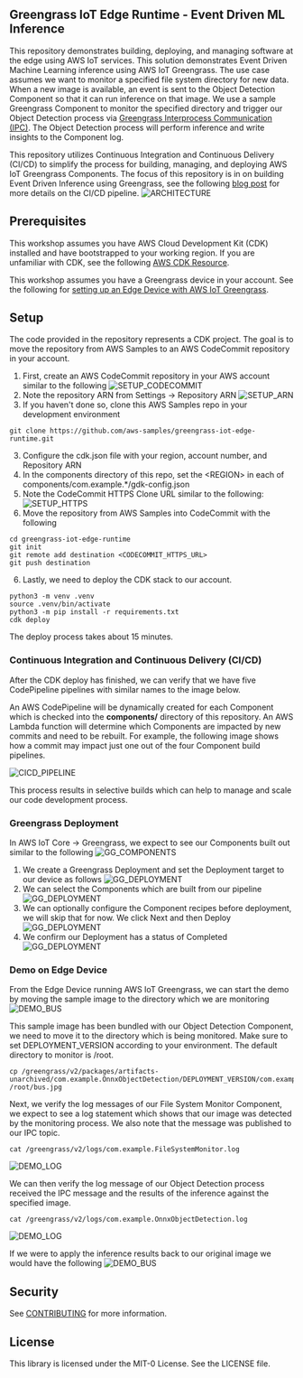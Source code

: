 ## Greengrass IoT Edge Runtime - Event Driven ML Inference

This repository demonstrates building, deploying, and managing software at the edge using AWS IoT services. This solution demonstrates Event Driven Machine Learning inference using AWS IoT Greengrass. The use case assumes we want to monitor a specified file system directory for new data. When a new image is available, an event is sent to the Object Detection Component so that it can run inference on that image. We use a sample Greengrass Component to monitor the specified directory and trigger our Object Detection process via [Greengrass Interprocess Communication (IPC)](https://docs.aws.amazon.com/greengrass/v2/developerguide/interprocess-communication.html). The Object Detection process will perform inference and write insights to the Component log.

This repository utilizes Continuous Integration and Continuous Delivery (CI/CD) to simplify the process for building, managing, and deploying AWS IoT Greengrass Components. The focus of this repository is in on building Event Driven Inference using Greengrass, see the following [blog post](https://aws.amazon.com/blogs/iot/trigger-aws-iot-greengrass-component-deployments-from-aws-codecommit/) for more details on the CI/CD pipeline.
![ARCHITECTURE](workshop_images/ARCHITECTURE.png)

## Prerequisites

This workshop assumes you have AWS Cloud Development Kit (CDK) installed and have bootstrapped to your working region. If you are unfamiliar with CDK, see the following [AWS CDK Resource](https://docs.aws.amazon.com/cdk/v2/guide/getting_started.html).

This workshop assumes you have a Greengrass device in your account. See the following for [setting up an Edge Device with AWS IoT Greengrass](https://docs.aws.amazon.com/greengrass/v2/developerguide/setting-up.html).

## Setup

The code provided in the repository represents a CDK project. The goal is to move the repository from AWS Samples to an AWS CodeCommit repository in your account.

1. First, create an AWS CodeCommit repository in your AWS account similar to the following
   ![SETUP_CODECOMMIT](workshop_images/SETUP_CODECOMMIT.png)
2. Note the repository ARN from Settings -> Repository ARN
   ![SETUP_ARN](workshop_images/SETUP_ARN.png)
3. If you haven't done so, clone this AWS Samples repo in your development environment

```
git clone https://github.com/aws-samples/greengrass-iot-edge-runtime.git
```

3. Configure the cdk.json file with your region, account number, and Repository ARN
4. In the components directory of this repo, set the &lt;REGION&gt; in each of components/com.example.\*/gdk-config.json
5. Note the CodeCommit HTTPS Clone URL similar to the following:
   ![SETUP_HTTPS](workshop_images/SETUP_HTTPS_REPO.png)
6. Move the repository from AWS Samples into CodeCommit with the following

```
cd greengrass-iot-edge-runtime
git init
git remote add destination <CODECOMMIT_HTTPS_URL>
git push destination
```

6. Lastly, we need to deploy the CDK stack to our account.

```
python3 -m venv .venv
source .venv/bin/activate
python3 -m pip install -r requirements.txt
cdk deploy
```

The deploy process takes about 15 minutes.

### Continuous Integration and Continuous Delivery (CI/CD)

After the CDK deploy has finished, we can verify that we have five CodePipeline pipelines with similar names to the image below.

An AWS CodePipeline will be dynamically created for each Component which is checked into the **components/** directory of this repository. An AWS Lambda function will determine which Components are impacted by new commits and need to be rebuilt. For example, the following image shows how a commit may impact just one out of the four Component build pipelines.

![CICD_PIPELINE](workshop_images/CICD_PIPELINE.png)

This process results in selective builds which can help to manage and scale our code development process.

### Greengrass Deployment

In AWS IoT Core -> Greengrass, we expect to see our Components built out similar to the following
![GG_COMPONENTS](workshop_images/GG_COMPONENTS.png)

1. We create a Greengrass Deployment and set the Deployment target to our device as follows
   ![GG_DEPLOYMENT](workshop_images/GG_DEPLOYMENT1.png)
2. We can select the Components which are built from our pipeline
   ![GG_DEPLOYMENT](workshop_images/GG_DEPLOYMENT2.png)
3. We can optionally configure the Component recipes before deployment, we will skip that for now. We click Next and then Deploy
   ![GG_DEPLOYMENT](workshop_images/GG_DEPLOYMENT3.png)
4. We confirm our Deployment has a status of Completed
   ![GG_DEPLOYMENT](workshop_images/GG_DEPLOYMENT4.png)

### Demo on Edge Device

From the Edge Device running AWS IoT Greengrass, we can start the demo by moving the sample image to the directory which we are monitoring
![DEMO_BUS](components/com.example.OnnxObjectDetection/images/bus.jpg)

This sample image has been bundled with our Object Detection Component, we need to move it to the directory which is being monitored. Make sure to set DEPLOYMENT_VERSION according to your environment. The default directory to monitor is /root.

```
cp /greengrass/v2/packages/artifacts-unarchived/com.example.OnnxObjectDetection/DEPLOYMENT_VERSION/com.example.OnnxObjectDetection/images/bus.jpg /root/bus.jpg
```

Next, we verify the log messages of our File System Monitor Component, we expect to see a log statement which shows that our image was detected by the monitoring process. We also note that the message was published to our IPC topic.

```
cat /greengrass/v2/logs/com.example.FileSystemMonitor.log
```

![DEMO_LOG](workshop_images/DEMO_LOG1.png)

We can then verify the log message of our Object Detection process received the IPC message and the results of the inference against the specified image.

```
cat /greengrass/v2/logs/com.example.OnnxObjectDetection.log
```

![DEMO_LOG](workshop_images/DEMO_LOG2.png)

If we were to apply the inference results back to our original image we would have the following
![DEMO_BUS](workshop_images/DEMO_INFERENCE.png)

## Security

See [CONTRIBUTING](CONTRIBUTING.md#security-issue-notifications) for more information.

## License

This library is licensed under the MIT-0 License. See the LICENSE file.
